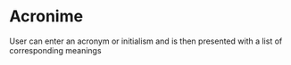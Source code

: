 # Acronime

 User can enter an acronym or initialism and is then presented with a list of corresponding meanings
